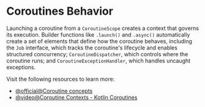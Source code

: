 # Coroutines Behavior

Launching a coroutine from a `CoroutineScope` creates a context that governs its execution. Builder functions like `.launch()` and `.async()` automatically create a set of elements that define how the coroutine behaves, including the `Job` interface, which tracks the coroutine's lifecycle and enables structured concurrency; `CoroutineDispatcher`, which controls where the coroutine runs; and `CoroutineExceptionHandler`, which handles uncaught exceptions.

Visit the following resources to learn more:

- [@official@Coroutine concepts](https://kotlinlang.org/docs/coroutines-basics.html)
- [@video@Coroutine Contexts - Kotlin Coroutines](https://www.youtube.com/watch?v=71NrkkRNXG4)